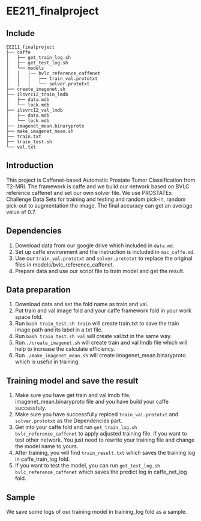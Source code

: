EE211_finalproject
===
Include
---
```
EE211_finalproject
├── caffe
│   ├── get_train_log.sh
│   ├── get_test_log.sh
│   └── models
│  	│ 	│── bvlc_reference_caffenet
│	│	│	├── train_val.prototxt
│	│	│	└── solver.prototxt
├── create_imagenet.sh
├── ilsvrc12_train_lmdb
│   ├── data.mdb
│   └── lock.mdb
├── ilsvrc12_val_lmdb
│   ├── data.mdb
│   └── lock.mdb
├── imagenet_mean.binaryproto
├── make_imagenet_mean.sh
├── train.txt
├── train_test.sh
└── val.txt
```
Introduction
---
This project is Caffenet-based Automatic Prostate Tumor Classification from T2-MRI. The framework is caffe and we build our network based on BVLC reference caffenet and set our own solver file. 
We use PROSTATEx Challenge Data Sets for training and testing and random pick-in, random pick-out to augmentation the image. The final accuracy can get an average value of 0.7.

Dependencies
---
1. Download data from our google drive which included in ```data.md```.
2. Set up caffe environment and the instruction is included in ```mac_caffe.md```.
3. Use our ```train_val.prototxt``` and ```solver.prototxt``` to replace the original files in models/bvlc\_reference_caffenet.
4. 	Prepare data and use our script file to train model and get the result.

Data preparation
---
1. Download data and set the fold name as train and val.
2. Put train and val image fold and your caffe framework fold in your work space fold.
3. Run ```bash train_test.sh train``` will create train.txt to save the train image path and its label in a txt file.
4. Run ```bash train_test.sh val``` will create val.txt in the same way.
5. Run ```./create_imagenet.sh```	 will create train and val lmdb file which will help to increase the calculate efficiency.
6. Run ```./make_imagenet_mean.sh``` will create imagenet_mean.binaryproto which is useful in training.


Training model and save the result
---
1. Make sure 	you have get train and val lmdb file, imagenet_mean.binaryproto file and you have build your caffe successfuly.
2. Make sure you have successfully replced ```train_val.prototxt``` and ```solver.prototxt``` as the Dependencies part.
3. Get into your caffe fold and run ```get_train_log.sh bvlc_reference_caffenet``` to apply adjusted training file. If you want to test other network. You just need to rewrite your training file and change the model name to yours.
4. After training, you will find ```train_result.txt``` which saves the training log in caffe\_train_log fold.
5. If you want to test the model, you can run ```get_test_log.sh bvlc_reference_caffenet``` which saves the predict log in caffe\_net_log fold.

Sample
---
We save some logs of our training model in training_log fold as a sample.